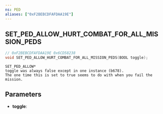 ```yaml
---
ns: PED
aliases: ["0xF2BEBCDFAFDAA19E"]
---
```

## SET_PED_ALLOW_HURT_COMBAT_FOR_ALL_MISSION_PEDS

```c
// 0xF2BEBCDFAFDAA19E 0x6CD58238
void SET_PED_ALLOW_HURT_COMBAT_FOR_ALL_MISSION_PEDS(BOOL toggle);
```

```
SET_PED_ALLOW*
toggle was always false except in one instance (b678).
The one time this is set to true seems to do with when you fail the mission.
```

## Parameters
* **toggle**: 

